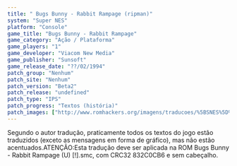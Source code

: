 ```yaml
---
title: " Bugs Bunny - Rabbit Rampage (ripman)"
system: "Super NES"
platform: "Console"
game_title: "Bugs Bunny - Rabbit Rampage"
game_category: "Ação / Plataforma"
game_players: "1"
game_developer: "Viacom New Media"
game_publisher: "Sunsoft"
game_release_date: "??/02/1994"
patch_group: "Nenhum"
patch_site: "Nenhum"
patch_version: "Beta2"
patch_release: "undefined"
patch_type: "IPS"
patch_progress: "Textos (história)"
patch_images: ["http://www.romhackers.org/imagens/traducoes/%5BSNES%5D%20Bugs%20Bunny%20-%20Rabbit%20Rampage%20-%20ripman%20-%201.png","http://www.romhackers.org/imagens/traducoes/%5BSNES%5D%20Bugs%20Bunny%20-%20Rabbit%20Rampage%20-%20ripman%20-%202.png","http://www.romhackers.org/imagens/traducoes/%5BSNES%5D%20Bugs%20Bunny%20-%20Rabbit%20Rampage%20-%20ripman%20-%203.png"]
---
```

Segundo o autor tradução, praticamente todos os textos do jogo estão traduzidos (exceto as mensagens em forma de gráfico), mas não estão acentuados.ATENÇÃO:Esta tradução deve ser aplicada na ROM Bugs Bunny - Rabbit Rampage (U) [!].smc, com CRC32 832C0CB6 e sem cabeçalho.